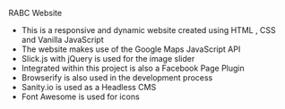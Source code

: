 RABC Website 

- This is a responsive and dynamic website created using HTML , CSS and Vanilla JavaScript 
- The website makes use of the Google Maps JavaScript API 
- Slick.js with jQuery is used for the image slider  
- Integrated within this project is also a Facebook Page Plugin 
- Browserify is also used in the development process 
- Sanity.io is used as a Headless CMS 
- Font Awesome is used for icons 
